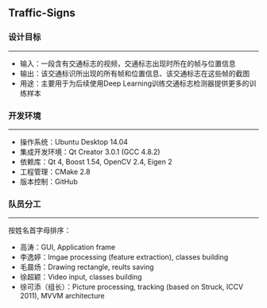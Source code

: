 ## Traffic-Signs

### 设计目标
----
- 输入：一段含有交通标志的视频，交通标志出现时所在的帧与位置信息
- 输出：该交通标识所出现的所有帧和位置信息、该交通标志在这些帧的截图
- 用途：主要用于为后续使用Deep Learning训练交通标志检测器提供更多的训练样本

### 开发环境
----
- 操作系统：Ubuntu Desktop 14.04
- 集成开发环境：Qt Creator 3.0.1 (GCC 4.8.2)
- 依赖库：Qt 4, Boost 1.54, OpenCV 2.4, Eigen 2
- 工程管理：CMake 2.8
- 版本控制：GitHub

### 队员分工
----
按姓名首字母排序：

- 高涛：GUI, Application frame
- 李逸婷：Imgae processing (feature extraction), classes building
- 毛晨炀：Drawing rectangle, reults saving 
- 徐超颖：Video input, classes building
- 徐可添（组长）：Picture processing, tracking (based on Struck, ICCV 2011), MVVM architecture
